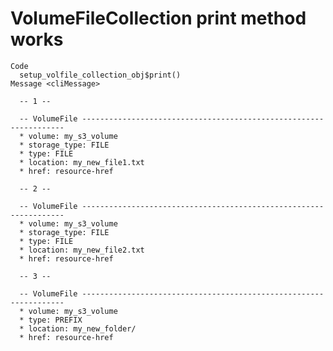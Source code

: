 # VolumeFileCollection print method works

    Code
      setup_volfile_collection_obj$print()
    Message <cliMessage>
      
      -- 1 --
      
      -- VolumeFile ------------------------------------------------------------------
      * volume: my_s3_volume
      * storage_type: FILE
      * type: FILE
      * location: my_new_file1.txt
      * href: resource-href
      
      -- 2 --
      
      -- VolumeFile ------------------------------------------------------------------
      * volume: my_s3_volume
      * storage_type: FILE
      * type: FILE
      * location: my_new_file2.txt
      * href: resource-href
      
      -- 3 --
      
      -- VolumeFile ------------------------------------------------------------------
      * volume: my_s3_volume
      * type: PREFIX
      * location: my_new_folder/
      * href: resource-href
